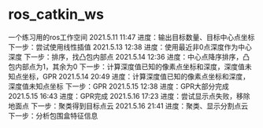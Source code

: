 # ros_catkin_ws
一个练习用的ros工作空间
2021.5.11 11:47 进度：输出目标数量、目标中心点坐标
                下一步：尝试使用线性插值
2021.5.13 12:38 进度：使用最近非0点深度作为中心深度
                下一步：排序，找凸包内部点
2021.5.14 12:36 进度：中心点降序排序，凸包内部点为1，其余为0
                下一步：计算深度值已知的像素点坐标和深度，深度值未知点坐标，GPR
2021.5.14 20:49 进度：计算深度值已知的像素点坐标和深度，深度值未知点坐标
                下一步：GPR
2021.5.15 12:38 进度：GPR大部分完成
2021.5.15 16:43 进度：GPR完成
2021.5.16 17:23 进度：尝试显示点失败，移除地面点
                下一步：聚类得到目标点云
2021.5.16 21:41 进度：聚类、显示分割点云
                下一步：分析包围盒特征信息
